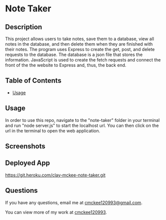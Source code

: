 # Note Taker
 

  

  
 ## Description
  
 This project allows users to take notes, save them to a database, view all notes in the database, and then delete them when they are finished with their notes. The program uses Express to create the get, post, and delete requests to the database. The database is a json file that stores the information. JavaScript is used to create the fetch requests and connect the front of the the website to Express and, thus, the back end. 
 
 ## Table of Contents
 * [Usage](#usage)
 
 ## Usage
  
 In order to use this repo, navigate to the "note-taker" folder in your terminal and run "node server.js" to start the localhost url. You can then click on the url in the terminal to open the web application. 
 
 ## Screenshots

 ## Deployed App
 https://git.heroku.com/clay-mckee-note-taker.git

## Questions 

 If you have any questions, email me at cmckee120993@gmail.com. 

 You can view more of my work at [cmckee120993](https://github.com/cmckee120993).
